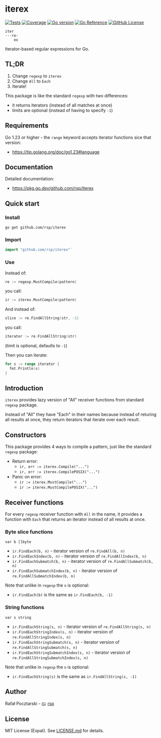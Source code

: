 # iterex

[![Tests][test-badge-img]][test-badge-url]
[![Coverage][codecov-badge-img]][codecov-badge-url]
[![Go version][goversion-badge-img]][goversion-badge-url]
[![Go Reference][pkg-badge-img]][pkg-badge-url]
[![GitHub License][license-badge-img]][license-url]

```
iter
···re·
    ex
```

Iterator-based regular expressions for Go.

## TL;DR

1. Change `regexp` to `iterex`
2. Change `All` to `Each`
3. Iterate!

This package is like the standard `regexp` with two differences:

- it returns iterators (instead of all matches at once)
- limits are optional (instead of having to specify `-1`)

## Requirements

Go 1.23 or higher - the `range` keyword accepts iterator functions sice that version:

- https://tip.golang.org/doc/go1.23#language

## Documentation

Detailed documentation:

- https://pkg.go.dev/github.com/rsp/iterex

## Quick start

### Install

`go get github.com/rsp/iterex`

### Import

```go
import "github.com/rsp/iterex"`
```

### Use

Instead of:

```go
re := regexp.MustCompile(pattern)
```

you call:

```go
ir := iterex.MustCompile(pattern)
```

And instead of:

```go
slice := re.FindAllString(str, -1)
```

you call:

```go
iterator := re.FindAllString(str)
```

(limit is optional, defaults to `-1`)

Then you can iterate:

```go
for s := range iterator {
  fmt.Println(s)
}
```

## Introduction

`iterex` provides lazy version of "All" receiver functions from
standard `regexp` package.

Instead of "All" they have "Each" in their names because instead of
returing all results at once, they return iterators that iterate over each result.

## Constructors

This package provides 4 ways to compile a pattern,
just like the standard `regexp` package:

- Return error:
  - `ir, err := iterex.Compile("...")`
  - `ir, err := iterex.CompilePOSIX("...")`
- Panic on error:
  - `ir := iterex.MustCompile("...")`
  - `ir := iterex.MustCompilePOSIX("...")`

## Receiver functions

For every `regexp` receiver function with `All` in the name,
it provides a function with `Each` that returns an iterator instead of all results at once.

### Byte slice functions

`var b []byte`

- `ir.FindEach(b, n)` - iterator version of `re.FindAll(b, n)`
- `ir.FindEachIndex(b, n)` - iterator version of `re.FindAllIndex(b, n)`
- `ir.FindEachSubmatch(b, n)` - iterator version of `re.FindAllSubmatch(b, n)`
- `ir.FindEachSubmatchIndex(b, n)` - iterator version of `re.FindAllSubmatchIndex(b, n)`

Note that unlike in `regexp` the `n` is optional:

- `ir.FindEach(b)` is the same as `ir.FindEach(b, -1)`

### String functions

`var s string`

- `ir.FindEachString(s, n)` - iterator version of `re.FindAllString(s, n)`
- `ir.FindEachStringIndex(s, n)` - iterator version of `re.FindAllStringIndex(s, n)`
- `ir.FindEachStringSubmatch(s, n)` - iterator version of `re.FindAllStringSubmatch(s, n)`
- `ir.FindEachStringSubmatchIndex(s, n)` - iterator version of `re.FindAllStringSubmatchIndex(s, n)`

Note that unlike in `regexp` the `n` is optional:

- `ir.FindEachString(s)` is the same as `ir.FindAllString(s, -1)`

<!-- ## Issues

For any bug reports or feature requests please
[post an issue on GitHub][issues-url]. -->

## Author

Rafał Pocztarski - <img src="https://cdn.jsdelivr.net/npm/simple-icons@v13/icons/github.svg" alt="GitHub" width="16" height="16" style="vertical-align:middle"> [rsp][github-follow-url]

## License

MIT License (Expat). See [LICENSE.md](LICENSE.md) for details.

[github-url]: https://github.com/rsp/iterex
[github-logo]: https://github.githubassets.com/images/modules/logos_page/GitHub-Mark.png
[readme-url]: https://github.com/rsp/iterex#readme
[issues-url]: https://github.com/rsp/iterex/issues
[license-url]: https://github.com/rsp/iterex/blob/master/LICENSE.md
[actions-url]: https://github.com/rsp/iterex/actions
[license-img]: https://img.shields.io/npm/l/ende.svg
[github-follow-url]: https://github.com/rsp
[github-follow-img]: https://img.shields.io/github/followers/rsp.svg?style=social&logo=github&label=Follow
[twitter-follow-url]: https://twitter.com/intent/follow?screen_name=pocztarski
[twitter-follow-img]: https://img.shields.io/twitter/follow/pocztarski.svg?style=social&logo=twitter&label=Follow
[stackoverflow-url]: https://stackoverflow.com/users/613198/rsp
[stackexchange-url]: https://stackexchange.com/users/303952/rsp
[stackexchange-img]: https://stackexchange.com/users/flair/303952.png
[test-badge-img]: https://github.com/rsp/iterex/actions/workflows/test.yml/badge.svg
[test-badge-url]: https://github.com/rsp/iterex/actions/workflows/test.yml
[codecov-badge-img]: https://codecov.io/gh/rsp/iterex/graph/badge.svg?token=BBAWZZM6Q2
[codecov-badge-url]: https://codecov.io/gh/rsp/iterex
[pkg-badge-img]: https://pkg.go.dev/badge/github.com/rsp/iterex.svg
[pkg-badge-url]: https://pkg.go.dev/github.com/rsp/iterex
[license-badge-img]: https://img.shields.io/github/license/rsp/iterex
[goversion-badge-img]: https://img.shields.io/github/go-mod/go-version/rsp/iterex
[goversion-badge-url]: #requirements
